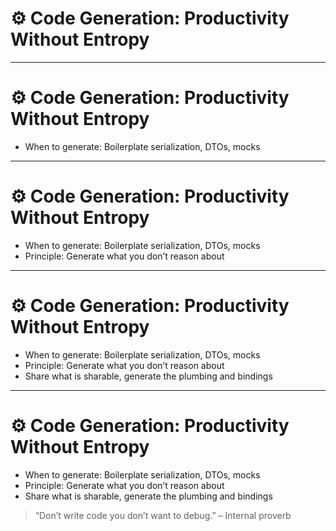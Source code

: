 # ⚙️ Code Generation: Productivity Without Entropy

<!-- 
This section explains how code generation reinforces sustainability without sacrificing clarity.
It emphasizes a mindset of separating intention from infrastructure: write what you reason about, generate what you don’t.
The goal is to share structure, not logic—and reduce entropy at scale.
-->

---

# ⚙️ Code Generation: Productivity Without Entropy

- When to generate: Boilerplate serialization, DTOs, mocks  
<!-- Introduce code generation as a tool for structural consistency and reducing repetition.
It handles the parts of code we don’t want humans debugging—plumbing, not purpose. -->

---

# ⚙️ Code Generation: Productivity Without Entropy

- When to generate: Boilerplate serialization, DTOs, mocks  
- Principle: Generate what you don’t reason about  
<!-- Draw a line between thinking and tooling.
If you aren’t making domain decisions in the code, you probably shouldn’t be writing it by hand. -->

---

# ⚙️ Code Generation: Productivity Without Entropy

- When to generate: Boilerplate serialization, DTOs, mocks  
- Principle: Generate what you don’t reason about  
- Share what is sharable, generate the plumbing and bindings  
<!-- This is the architectural boundary.
Share contracts and types across systems; generate adapters, validators, and serializers.
Preserve clarity for the developer while enforcing consistency under the hood. -->

---

# ⚙️ Code Generation: Productivity Without Entropy

- When to generate: Boilerplate serialization, DTOs, mocks  
- Principle: Generate what you don’t reason about  
- Share what is sharable, generate the plumbing and bindings  

> “Don’t write code you don’t want to debug.” – Internal proverb

<!-- Reinforce that generation is not about laziness—it’s about protecting clarity.
Craftsmanship is about choosing where to invest effort and where to automate wisely. -->


